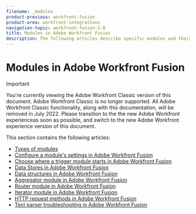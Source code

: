 ```yaml
---
filename: _modules
product-previous: workfront-fusion
product-area: workfront-integrations
navigation-topic: workfront-fusion-2-0
title: Modules in Adobe Workfront Fusion
description: The following articles describe specific modules and their functionality in Adobe Workfront Fusion.
---
```


# Modules in Adobe Workfront Fusion

>[!IMPORTANT]
>
>You're currently viewing the Adobe Workfront Classic version of this document. Adobe Workfront Classic is no longer supported. All Adobe Workfront Classic functionality, along with this documentation, will be removed in July 2022. Please transition to the the new Adobe Workfront experienceas soon as possible, and switch to the new Adobe Workfront experience version of this document.

This section contains the following articles:

* [Types of modules](../../workfront-fusion/modules/module-types.md) 
* [Configure a module's settings in Adobe Workfront Fusion](../../workfront-fusion/modules/configure-a-modules-settings.md) 
* [Choose where a trigger module starts in Adobe Workfront Fusion](../../workfront-fusion/modules/choose-where-trigger-module-starts.md) 
* [Data Stores in Adobe Workfront Fusion](../../workfront-fusion/modules/data-stores.md) 
* [Data structures in Adobe Workfront Fusion](../../workfront-fusion/modules/data-structures.md) 
* [Aggregator module in Adobe Workfront Fusion](../../workfront-fusion/modules/aggregator-module.md) 
* [Router module in Adobe Workfront Fusion](../../workfront-fusion/modules/router-module.md) 
* [Iterator module in Adobe Workfront Fusion](../../workfront-fusion/modules/iterator-module.md) 
* [HTTP request methods in Adobe Workfront Fusion](../../workfront-fusion/modules/http-request-methods.md) 
* [Text parser troubleshooting in Adobe Workfront Fusion](../../workfront-fusion/modules/text-parser-troubleshooting.md)

